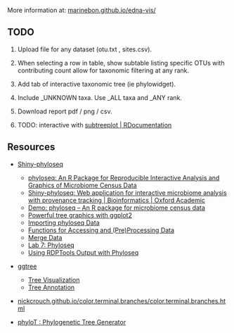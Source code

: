 More information at: [marinebon.github.io/edna-vis/](https://marinebon.github.io/edna-vis/)

## TODO

1. Upload file for any dataset (otu.txt , sites.csv).

1. When selecting a row in table, show subtable listing specific OTUs with contributing count
allow for taxonomic filtering at any rank.

1. Add tab of interactive taxonomic tree (ie phylowidget).

1. Include \_UNKNOWN taxa. Use \_ALL taxa and \_ANY rank.

1. Download report pdf / png / csv.

1. TODO: interactive with [subtreeplot | RDocumentation](https://www.rdocumentation.org/packages/ape/versions/4.0/topics/subtreeplot)

## Resources

- [Shiny-phyloseq](http://joey711.github.io/shiny-phyloseq/)
    - [phyloseq: An R Package for Reproducible Interactive Analysis and Graphics of Microbiome Census Data](http://journals.plos.org/plosone/article?id=10.1371/journal.pone.0061217)
    - [Shiny-phyloseq: Web application for interactive microbiome analysis with provenance tracking | Bioinformatics | Oxford Academic](https://academic.oup.com/bioinformatics/article/31/2/282/2365643/Shiny-phyloseq-Web-application-for-interactive)
    - [Demo: phyloseq – An R package for microbiome census data](http://joey711.github.io/phyloseq-demo/phyloseq-demo.html)
    - [Powerful tree graphics with ggplot2](https://joey711.github.io/phyloseq/plot_tree-examples.html)

    * [Importing phyloseq Data](https://joey711.github.io/phyloseq/import-data.html)
    * [Functions for Accessing and (Pre)Processing Data](http://joey711.github.io/phyloseq/preprocess)
    * [Merge Data](https://joey711.github.io/phyloseq/merge.html)
    * [Lab 7: Phyloseq](https://web.stanford.edu/class/bios221/labs/phyloseq/lab_phyloseq.html)
    * [Using RDPTools Output with Phyloseq](https://rdp.cme.msu.edu/tutorials/stats/using_rdp_output_with_phyloseq.html)

    
- [ggtree](https://guangchuangyu.github.io/ggtree/)
    - [Tree Visualization](https://bioconductor.org/packages/devel/bioc/vignettes/ggtree/inst/doc/treeVisualization.html)
    - [Tree Annotation](https://bioconductor.org/packages/devel/bioc/vignettes/ggtree/inst/doc/treeAnnotation.html)


- [nickcrouch.github.io/color.terminal.branches/color.terminal.branches.html](http://nickcrouch.github.io/color.terminal.branches/color.terminal.branches.html)
    
- [phyloT : Phylogenetic Tree Generator](http://phylot.biobyte.de/)


